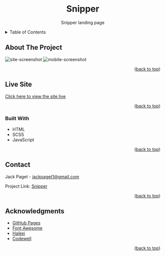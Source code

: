 <div id="top"></div>

<!-- PROJECT LOGO -->
<br />
<div align="center">
    <h1>Snipper</h1>

  <p align="center">
    Snipper landing page
</div>

<!-- TABLE OF CONTENTS -->
<details>
  <summary>Table of Contents</summary>
  <ol>
    <li><a href="#about-the-project">About The Project</a></li>
	<li><a href="#live-site">Live site</a></li>
	<li><a href="#built-with">Built With</a></li>
    <li><a href="#contact">Contact</a></li>
    <li><a href="#acknowledgments">Acknowledgments</a></li>
  </ol>
</details>



<!-- ABOUT THE PROJECT -->
## About The Project

![site-screenshot](https://i.imgur.com/tXIdxmW.png)
![mobile-screenshot](https://i.imgur.com/o5vvp9g.png)



<p align="right">(<a href="#top">back to top</a>)</p>

<!-- LIVE SITE -->
## Live Site

[Click here to view the site live](https://jack-lp.github.io/Snipper/)

<p align="right">(<a href="#top">back to top</a>)</p>

### Built With

* HTML
* SCSS
* JavaScript

<p align="right">(<a href="#top">back to top</a>)</p>

<!-- CONTACT -->
## Contact

Jack Paget - <a href="mailto:jackpaget1@gmail.com">jackpaget1@gmail.com</a>

Project Link: [Snipper](https://github.com/Jack-LP/Snipper)

<p align="right">(<a href="#top">back to top</a>)</p>



<!-- ACKNOWLEDGMENTS -->
## Acknowledgments

* [GitHub Pages](https://pages.github.com)
* [Font Awesome](https://fontawesome.com)
* [Haikei](https://app.haikei.app/)
* [Codewell](https://www.codewell.cc/)

<p align="right">(<a href="#top">back to top</a>)</p>
